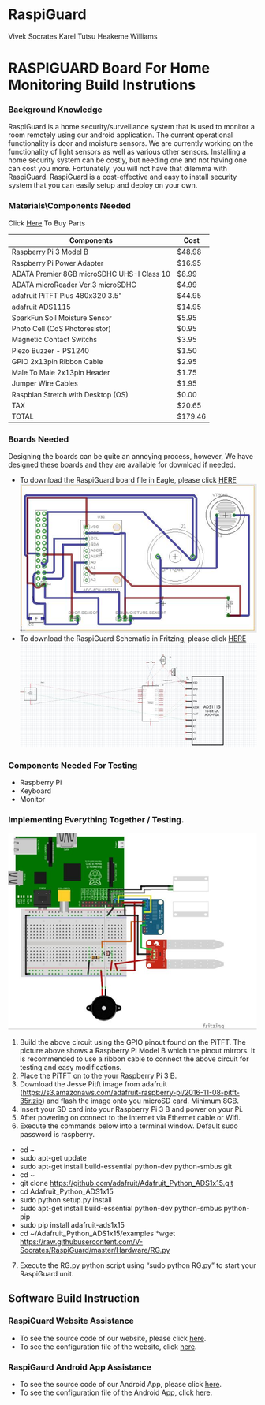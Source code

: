 # RaspiGuard
Vivek Socrates
Karel Tutsu
Heakeme Williams

# RASPIGUARD Board For Home Monitoring Build Instrutions

### Background Knowledge
RaspiGuard is a home security/surveillance system that is used to monitor a room remotely using our android application. The current operational functionality is door and moisture sensors. We are currently working on the functionality of light sensors as well as various other sensors. Installing a home security system can be costly, but needing one and not having one can cost you more. Fortunately, you will not have that dilemma with RaspiGuard. RaspiGuard is a cost-effective and easy to install security system that you can easily setup and deploy on your own. 

### Materials\Components Needed 
Click [Here](https://www.adafruit.com/) To Buy Parts

Components	   |                                Cost
------------ |  ---------------------------------------
 Raspberry Pi 3 Model B	 |                     $48.98
 Raspberry Pi Power Adapter	|                  $16.95
 ADATA Premier 8GB microSDHC UHS-I Class 10	|  $8.99
ADATA microReader Ver.3 microSDHC	          |  $4.99
adafruit PiTFT Plus 480x320 3.5"	          |  $44.95
adafruit ADS1115	                          |  $14.95
SparkFun Soil Moisture Sensor	              |  $5.95
 Photo Cell (CdS Photoresistor)	            |  $0.95
 Magnetic Contact Switchs	                  |  $3.95
 Piezo Buzzer - PS1240	                      |  $1.50
 GPIO 2x13pin Ribbon Cable	                  |  $2.95
 Male To Male 2x13pin Header	                |  $1.75
 Jumper Wire Cables	                        |  $1.95
Raspbian Stretch with Desktop (OS)	        |  $0.00
TAX	                                        | $20.65
TOTAL	                                      | $179.46

### Boards Needed 

Designing the boards can be quite an annoying process, however, We have designed these boards and they are available for download if needed. 
* To download the RaspiGuard board file in Eagle, please click [HERE](https://github.com/V-Socrates/RaspiGuard/blob/master/Hardware/RaspiGuardProtoBoard.zip)
![Image of the RaspiGuard Board](https://github.com/V-Socrates/RaspiGuard/blob/master/Images/RaspiguardBoard.JPG)
* To download the RaspiGuard Schematic in Fritzing, please click [HERE](https://github.com/V-Socrates/RaspiGuard/blob/master/Hardware/RaspiGuard%20Schematic.fzz)
![Image of the RaspiGuard Board](https://github.com/V-Socrates/RaspiGuard/blob/master/Images/FritzingSchematic.JPG)

### Components Needed For Testing

* Raspberry Pi 
* Keyboard
* Monitor

### Implementing Everything Together / Testing.

![Image of the RaspiGuard Board](https://github.com/V-Socrates/RaspiGuard/blob/master/Images/PCB.JPG)

1.	Build the above circuit using the GPIO pinout found on the PiTFT. The picture above shows a Raspberry Pi Model B which the pinout mirrors. It is recommended to use a ribbon cable to connect the above circuit for testing and easy modifications.
2.	Place the PiTFT on to the your Raspberry Pi 3 B.
3.	Download the Jesse Pitft image from adafruit (https://s3.amazonaws.com/adafruit-raspberry-pi/2016-11-08-pitft-35r.zip) and flash the image onto you microSD card. Minimum 8GB.
4.	Insert your SD card into your Raspberry Pi 3 B and power on your Pi.
5.	After powering on connect to the internet via Ethernet cable or Wifi.
6.	Execute the commands below into a terminal window. Default sudo password is raspberry.
* cd ~
* sudo apt-get update
* sudo apt-get install build-essential python-dev python-smbus git
* cd ~
* git clone https://github.com/adafruit/Adafruit_Python_ADS1x15.git
* cd Adafruit_Python_ADS1x15
* sudo python setup.py install
* sudo apt-get install build-essential python-dev python-smbus python-pip
* sudo pip install adafruit-ads1x15
* cd ~/Adafruit_Python_ADS1x15/examples
*wget https://raw.githubusercontent.com/V-Socrates/RaspiGuard/master/Hardware/RG.py
7.	Execute the RG.py python script using “sudo python RG.py” to start your RaspiGuard unit.

## Software Build Instruction

### RaspiGuard Website Assistance

* To see the source code of our website, please click [here](https://github.com/V-Socrates/RaspiGuard/tree/master/Software/RaspiGuardWeb). 
* To see the configuration file of the website, click [here](https://github.com/V-Socrates/RaspiGuard/blob/master/Software/RaspiGuardWeb/config.php).

### RaspiGaurd Android App Assistance

* To see the source code of our Android App, please click [here](https://github.com/V-Socrates/RaspiGuard/tree/master/Software/Team.RG/RaspiGuard). 
* To see the configuration file of the Android App, click [here](https://github.com/V-Socrates/RaspiGuard/blob/master/Software/Team.RG/RaspiGuard/src/main/java/Team/RG/RaspiGuard/SupportClasses/Config.java).



